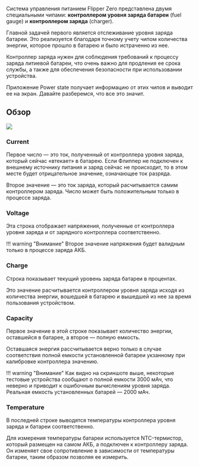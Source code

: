 Система управления питанием Flipper Zero представлена двумя специальными чипами: **контроллером уровня заряда батареи** (fuel gauge) и **контроллером заряда** (charger).

Главной задачей первого является отслеживание уровня заряда батареи. Это реализуется благодаря точному учету чипом количества энергии, которое прошло в батарею и было истраченно из нее.

Контроллер заряда нужен для соблюдения требований к процессу заряда литиевой батареи, что очень важно для продления ее срока службы, а также для обеспечения безопасности при использовании устройства.

Приложение Power state получает информацию от этих чипов и выводит ее на экран. Давайте разберемся, что все это значит.

## Обзор

![](../../assets/applications/power-state-screenshot.png)

### Current

Первое число — это ток, полученный от контроллера уровня заряда, который сейчас «втекает» в батарею. Если Флиппер не подключен к внешнему источнику питания и заряд сейчас не происходит, то в этом месте будет отрицательное значение, означающее ток разряда.

Второе значение — это ток заряда, который расчитывается самим контроллером заряда. Число может быть положительным только в процессе заряда.

### Voltage

Эта строка отображает напряжения, полученные от контроллера уровня заряда и от зарядного контроллера соответственно.

!!! warning "Внимание"
    Второе значение напряжения будет валидным только в процессе заряда АКБ.

### Charge

Строка показывает текущий уровень заряда батареи в процентах.

Это значение расчитывается контроллером уровня заряда исходя из количества энергии, вошедшей в батарею и вышедшей из нее за время пользования устройством.

### Capacity

Первое значение в этой строке показывает количество энергии, оставшейся в батарее, а второе — полную емкость.

Оставшаяся энергия рассчитывается верно только в случае соответствия полной емкости установленной батареи укзанному при калибровке контроллера значению.

!!! warning "Внимание"
    Как видно на скриншоте выше, некоторые тестовые устройства сообщают о полной емкости 3000 мАч, что неверно и приводит к ошибочным вычислениям уровня заряда. Реальная емкость установленных батарей — 2000 мАч.

### Temperature

В последней строке выводятся температуры контроллера уровня заряда и батареи соответственно.

Для измерения температуры батареи используется NTC-термистор, который размещен на самом АКБ, а подключен к контроллеру заряда. Он изменяет свое сопротивление в зависимости от температуры батареи, таким образом позволяя ее измерить.